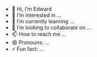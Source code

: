 - 👋 Hi, I’m Edward
- 👀 I’m interested in ...
- 🌱 I’m currently learning ...
- 💞️ I’m looking to collaborate on ...
- 📫 How to reach me ...
- 😄 Pronouns: ...
- ⚡ Fun fact: ...

<!---
rRrasta/rRrasta is a ✨ special ✨ repository because its `README.md` (this file) appears on your GitHub profile.
You can click the Preview link to take a look at your changes.
--->
